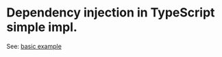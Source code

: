 # Dependency injection in TypeScript simple impl.


See: [basic example](https://github.com/webstyle/ts-di-ioc/blob/master/examples/index.ts)